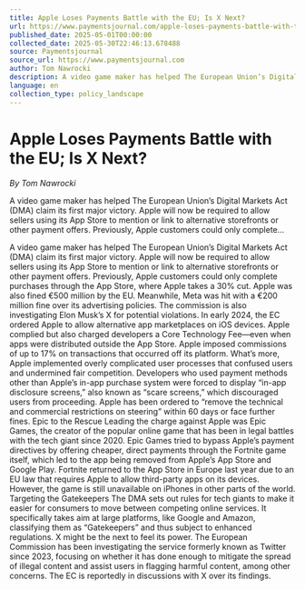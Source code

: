 ```yaml
---
title: Apple Loses Payments Battle with the EU; Is X Next?
url: https://www.paymentsjournal.com/apple-loses-payments-battle-with-the-eu-is-x-next/
published_date: 2025-05-01T00:00:00
collected_date: 2025-05-30T22:46:13.678488
source: Paymentsjournal
source_url: https://www.paymentsjournal.com
author: Tom Nawrocki
description: A video game maker has helped The European Union’s Digital Markets Act (DMA) claim its first major victory. Apple will now be required to allow sellers using its App Store to mention or link to alternative storefronts or other payment offers. Previously, Apple customers could only complete...
language: en
collection_type: policy_landscape
---
```


# Apple Loses Payments Battle with the EU; Is X Next?

*By Tom Nawrocki*

A video game maker has helped The European Union’s Digital Markets Act (DMA) claim its first major victory. Apple will now be required to allow sellers using its App Store to mention or link to alternative storefronts or other payment offers. Previously, Apple customers could only complete...

A video game maker has helped The European Union’s Digital Markets Act (DMA) claim its first major victory. Apple will now be required to allow sellers using its App Store to mention or link to alternative storefronts or other payment offers. Previously, Apple customers could only complete purchases through the App Store, where Apple takes a 30% cut. 
 Apple was also fined €500 million by the EU. Meanwhile, Meta was hit with a €200 million fine over its advertising policies. The commission is also investigating Elon Musk’s X for potential violations. 
 In early 2024, the EC ordered Apple to allow alternative app marketplaces on iOS devices. Apple complied but also charged developers a Core Technology Fee—even when apps were distributed outside the App Store. Apple imposed commissions of up to 17% on transactions that occurred off its platform. 
 What’s more, Apple implemented overly complicated user processes that confused users and undermined fair competition. Developers who used payment methods other than Apple’s in-app purchase system were forced to display “in-app disclosure screens,” also known as “scare screens,” which discouraged users from proceeding. Apple has been ordered to “remove the technical and commercial restrictions on steering” within 60 days or face further fines. 
 Epic to the Rescue 
 Leading the charge against Apple was Epic Games, the creator of the popular online game that has been in legal battles with the tech giant since 2020. Epic Games tried to bypass Apple’s payment directives by offering cheaper, direct payments through the Fortnite game itself, which led to the app being removed from Apple’s App Store and Google Play. 
 Fortnite returned to the App Store in Europe last year due to an EU law that requires Apple to allow third-party apps on its devices. However, the game is still unavailable on iPhones in other parts of the world. 
 Targeting the Gatekeepers 
 The DMA sets out rules for tech giants to make it easier for consumers to move between competing online services. It specifically takes aim at large platforms, like Google and Amazon, classifying them as “Gatekeepers” and thus subject to enhanced regulations. 
 X might be the next to feel its power. The European Commission has been investigating the service formerly known as Twitter since 2023, focusing on whether it has done enough to mitigate the spread of illegal content and assist users in flagging harmful content, among other concerns. The EC is reportedly in discussions with X over its findings.